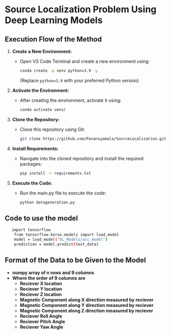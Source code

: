 # Source Localization Problem Using Deep Learning Models

## Execution Flow of the Method

1. **Create a New Environment:**
   - Open VS Code Terminal and create a new environment using:
     ```bash
     conda create -p venv python=3.9 -y
     ```
     (Replace `python=3.9` with your preferred Python version)

2. **Activate the Environment:**
   - After creating the environment, activate it using:
     ```bash
     conda activate venv/
     ```

3. **Clone the Repository:**
   - Clone this repository using Git:
     ```bash
     git clone https://github.com/Pavansyamala/SourceLocalization.git
     ```

4. **Install Requirements:**
   - Navigate into the cloned repository and install the required packages:
     ```bash
     pip install -r requirements.txt
     ```

5. **Execute the Code:**
   - Run the main.py file to execute the code:
     ```bash
     python datageneration.py
     ```


## Code to use the model 
```bash
   import tensorflow
    from tensorflow.keras.models import load_model
    model = load_model("DL_Models/acc_model")
    prediction = model.predict(test_data)
```

## Format of the Data to be Given to the Model 

- **numpy array of n rows and 9 columns**
- **Where the order of 9 columns are**
  - **Reciever X location** 
  - **Reciever Y location** 
  - **Reciever Z location** 
  - **Magnetic Component along X direction measured by reciever**
  - **Magnetic Component along Y direction measured by reciever**
  - **Magnetic Component along Z direction measured by reciever** 
  - **Reciever Roll Angle**
  - **Reciever Pitch Angle**
  - **Reciever Yaw Angle**
